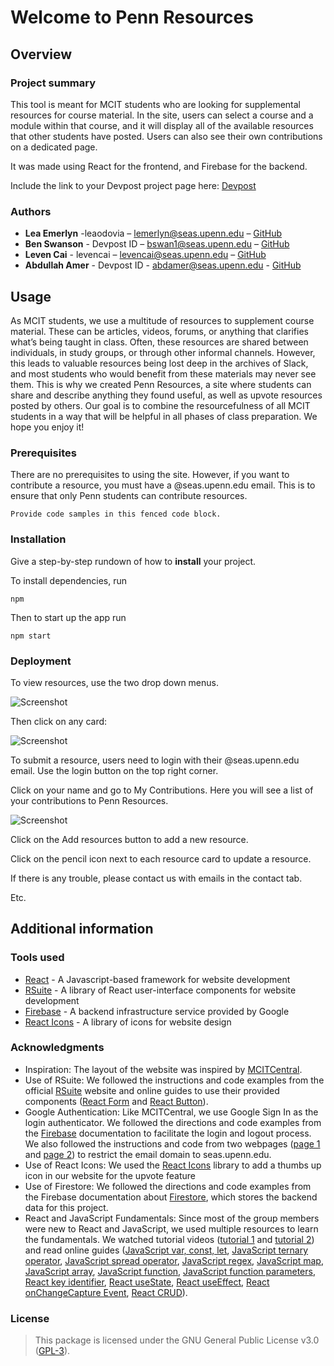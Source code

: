 # Welcome to Penn Resources
## Overview
### Project summary
This tool is meant for MCIT students who are looking for supplemental resources for course material. In the site, users can select a course and a module within that course, and it will display all of the available resources that other students have posted. Users can also see their own contributions on a dedicated page.

It was made using React for the frontend, and Firebase for the backend.

Include the link to your Devpost project page here: [Devpost](https://devpost.com/software/penn-resources)

### Authors

* **Lea Emerlyn** -leaodovia – lemerlyn@seas.upenn.edu – [GitHub](https://github.com/Leaemerlyn)
* **Ben Swanson** - Devpost ID – bswan1@seas.upenn.edu – [GitHub](https://github.com/user_name)
* **Leven Cai** - levencai – levencai@seas.upenn.edu – [GitHub](https://github.com/208cai5099)
* **Abdullah Amer** - Devpost ID - abdamer@seas.upenn.edu - [GitHub](https://github.com/user_name)

## Usage

As MCIT students, we use a multitude of resources to supplement course material. These can be articles, videos, forums, or anything that clarifies what’s being taught in class. Often, these resources are shared between individuals, in study groups, or through other informal channels. However, this leads to valuable resources being lost deep in the archives of Slack, and most students who would benefit from these materials may never see them.
This is why we created Penn Resources, a site where students can share and describe anything they found useful, as well as upvote resources posted by others. Our goal is to combine the resourcefulness of all MCIT students in a way that will be helpful in all phases of class preparation. We hope you enjoy it!


### Prerequisites

There are no prerequisites to using the site. However, if you want to contribute a resource, you must have a @seas.upenn.edu email. This is to ensure that only Penn students can contribute resources. 

```
Provide code samples in this fenced code block.
```

### Installation

Give a step-by-step rundown of how to **install** your project.

To install dependencies, run 

```
npm 
```

Then to start up the app run
```
npm start
```


### Deployment

To view resources, use the two drop down menus. 

![Screenshot](courseModuleDropdown.png)

Then click on any card:

![Screenshot](cards.png)

To submit a resource, users need to login with their @seas.upenn.edu email. Use the login button on the top right corner.

Click on your name and go to My Contributions. Here you will see a list of your contributions to Penn Resources. 

![Screenshot](profile.png)

Click on the Add resources button to add a new resource. 

Click on the pencil icon next to each resource card to update a resource.

If there is any trouble, please contact us with emails in the contact tab. 


Etc.

## Additional information

### Tools used

* [React](https://react.dev/) - A Javascript-based framework for website development
* [RSuite](https://rsuitejs.com/) - A library of React user-interface components for website development
* [Firebase](https://firebase.google.com/) - A backend infrastructure service provided by Google
* [React Icons](https://react-icons.github.io/react-icons) - A library of icons for website design

### Acknowledgments

* Inspiration: The layout of the website was inspired by [MCITCentral](https://mcitcentral.com/).
* Use of RSuite: We followed the instructions and code examples from the official [RSuite](https://rsuitejs.com/) website and online guides to use their provided components ([React Form](https://www.geeksforgeeks.org/react-suite-form-component/) and [React Button](https://www.geeksforgeeks.org/react-suite-button-size/)).
* Google Authentication: Like MCITCentral, we use Google Sign In as the login authenticator. We followed the directions and code examples from the [Firebase](https://firebase.google.com/docs) documentation to facilitate the login and logout process. We also followed the instructions and code from two webpages ([page 1](https://textav.gitbook.io/firebase-react-notes/auth/google-sign-in/google-sign-in-custom-domain) and [page 2](https://zachrussell.net/blog/firebase-auth-restrict-login-by-domain/)) to restrict the email domain to seas.upenn.edu.
* Use of React Icons: We used the [React Icons](https://react-icons.github.io/react-icons) library to add a thumbs up icon in our website for the upvote feature
* Use of Firestore: We followed the directions and code examples from the Firebase documentation about [Firestore](https://firebase.google.com/docs/firestore), which stores the backend data for this project.
* React and JavaScript Fundamentals: Since most of the group members were new to React and JavaScript, we used multiple resources to learn the fundamentals. We watched tutorial videos ([tutorial 1](https://www.youtube.com/watch?v=2hR-uWjBAgw) and [tutorial 2](https://www.youtube.com/watch?v=U2Wltnv-doo&list=PLpPqplz6dKxW5ZfERUPoYTtNUNvrEebAR)) and read online guides ([JavaScript var, const, let](https://www.freecodecamp.org/news/var-let-and-const-whats-the-difference/), [JavaScript ternary operator](https://developer.mozilla.org/en-US/docs/Web/JavaScript/Reference/Operators/Conditional_operator), [JavaScript spread operator](https://www.w3schools.com/react/react_es6_spread.asp), [JavaScript regex](https://developer.mozilla.org/en-US/docs/Web/JavaScript/Guide/Regular_expressions), [JavaScript map](https://developer.mozilla.org/en-US/docs/Web/JavaScript/Reference/Global_Objects/Map), [JavaScript array](https://developer.mozilla.org/en-US/docs/Web/JavaScript/Reference/Global_Objects/Array), [JavaScript function](https://www.w3schools.com/js/js_function_invocation.asp), [JavaScript function parameters](https://www.w3schools.com/js/js_function_parameters.asp#:~:text=Arguments%20are%20Passed%20by%20Value,change%20the%20parameter's%20original%20value.), [React key identifier](https://react.dev/learn/rendering-lists#keeping-list-items-in-order-with-key), [React useState](https://react.dev/reference/react/useState), [React useEffect](https://www.w3schools.com/react/react_useeffect.asp), [React onChangeCapture Event](https://www.geeksforgeeks.org/what-is-onchangecapture-event-in-reactjs/), [React CRUD](https://www.geeksforgeeks.org/how-to-do-crud-operations-in-reactjs/)).

### License

>This package is licensed under the GNU General Public License v3.0 (<a href="https://choosealicense.com/licenses/gpl-3.0/" target="_blank">GPL-3</a>).
